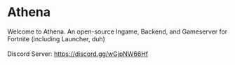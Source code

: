 # Athena
Welcome to Athena. An open-source Ingame, Backend, and Gameserver for Fortnite (including Launcher, duh)<br><br>
Discord Server: https://discord.gg/wGjpNW66Hf<br><br>
